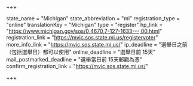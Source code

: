 +++

state_name = "Michigan"
state_abbreviation = "mi"
registration_type = "online"
translationKey = "Michigan"
type = "register"
hp_link = "https://www.michigan.gov/sos/0,4670,7-127-1633---,00.html"
registration_link = "https://mvic.sos.state.mi.us/registervoter"
more_info_link = "https://mvic.sos.state.mi.us/"
ip_deadline = "選舉日之前（包括選舉日）都可以使用"
online_deadline = "選舉日前 15天"
mail_postmarked_deadline = "選舉當日前 15天郵戳為憑"
confirm_registration_link = "https://mvic.sos.state.mi.us/"

+++